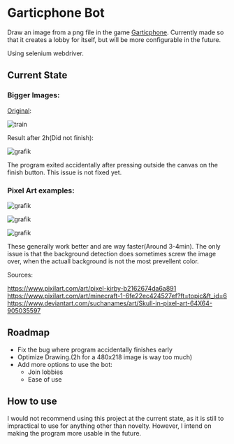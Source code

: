 # Garticphone Bot

Draw an image from a png file in the game [Garticphone](https://garticphone.com/de). Currently made so that it creates a lobby for itself, but will be more configurable in the future.

Using selenium webdriver.  

## Current State

### Bigger Images:

[Original](https://www.youtube.com/watch?v=UnIhRpIT7nc):

![train](https://github.com/Julian-Mostbauer/Gartic_Phone_Bot/assets/146772868/a1a74038-a392-4710-a67a-030ea97521dc)

Result after 2h(Did not finish):

![grafik](https://github.com/Julian-Mostbauer/Gartic_Phone_Bot/assets/146772868/24a431e3-d030-4209-a7c3-a9206eb22fe7)


The program exited accidentally after pressing outside the canvas on the finish button. This issue is not fixed yet.

### Pixel Art examples:

![grafik](https://github.com/Julian-Mostbauer/Gartic_Phone_Bot/assets/146772868/fd2b8aae-2cd3-4005-98f5-63aa95ad3161)

![grafik](https://github.com/Julian-Mostbauer/Gartic_Phone_Bot/assets/146772868/62679fdb-674f-42b9-a88b-36c565ce578d)

![grafik](https://github.com/Julian-Mostbauer/Gartic_Phone_Bot/assets/146772868/27154f4c-c56f-42b2-9dfd-55f58f5f7ef6)


These generally work better and are way faster(Around 3-4min). The only issue is that the background detection does sometimes screw the image over, when the actuall background is not the most prevellent color.

Sources:

https://www.pixilart.com/art/pixel-kirby-b2162674da6a891
https://www.pixilart.com/art/minecraft-1-6fe22ec424527ef?ft=topic&ft_id=6
https://www.deviantart.com/suchanames/art/Skull-in-pixel-art-64X64-905035597

## Roadmap
- Fix the bug where program accidentally finishes early
- Optimize Drawing.(2h for a 480x218 image is way too much)
- Add more options to use the bot:
  - Join lobbies
  - Ease of use

## How to use
I would not recommend using this project at the current state, as it is still to impractical to use for anything other than novelty. However, I intend on making the program more usable in the future.


